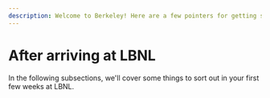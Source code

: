```yaml
---
description: Welcome to Berkeley! Here are a few pointers for getting started.
---
```


# After arriving at LBNL

In the following subsections, we'll cover some things to sort out in your first few weeks at LBNL.
